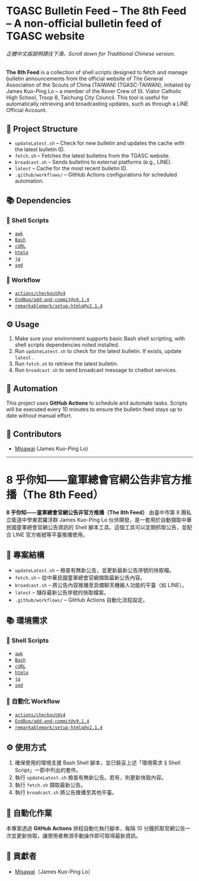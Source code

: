 # TGASC Bulletin Feed – The 8th Feed – A non-official bulletin feed of TGASC website

###### 正體中文版說明請往下滑。Scroll down for Traditional Chinese version.

**The 8th Feed** is a collection of shell scripts designed to fetch and manage bulletin announcements from the official website of The General Association of the Scouts of China (TAIWAN) (TGASC-TAIWAN), initiated by James Kuo-Ping Lo – a member of the Rover Crew of St. Viator Catholic High School, Troop 8, Taichung City Council. This tool is useful for automatically retrieving and broadcasting updates, such as through a LINE Official Account.

## 📁 Project Structure

- `updateLatest.sh` – Check for new bulletin and updates the cache with the latest bulletin ID.
- `fetch.sh` – Fetches the latest bulletins from the TGASC website.
- `broadcast.sh` –  Sends bulletins to external platforms (e.g., LINE).
- `latest` – Cache for the most recent bulletin ID.
- `.github/workflows/` – GitHub Actions configurations for scheduled automation.

## 📚 Dependencies

### 🐚 Shell Scripts

- [`awk`](https://www.gnu.org/software/gawk/)
- [`Bash`](https://www.gnu.org/software/bash/)
- [`cURL`](https://github.com/curl/curl)
- [`htmlq`](https://github.com/mgdm/htmlq)
- [`jq`](https://github.com/jqlang/jq)
- [`sed`](https://www.gnu.org/software/sed/)

### 🌊 Workflow

- [`actions/checkout@v4`](https://github.com/actions/checkout)
- [`EndBug/add-and-commit@v9.1.4`](https://github.com/EndBug/add-and-commit)
- [`remarkablemark/setup-htmlq@v2.1.4`](https://github.com/remarkablemark/setup-htmlq)

## ⚙️ Usage

1. Make sure your environment supports basic Bash shell scripting, with shell scripts dependencies noted installed.
3. Run `updateLatest.sh` to check for the latest bulletin. If exists, update `latest` .
4. Run `fetch.sh` to retrieve the latest bulletin.
5. Run `broadcast.sh` to send broadcast message to chatbot services.

## 🔄 Automation

This project uses **GitHub Actions** to schedule and automate tasks. Scripts will be executed every 10 minutes to ensure the bulletin feed stays up to date without manual effort.

## 👥 Contributors

- [Misawai](https://github.com/Misawai) (James Kuo-Ping Lo)

----
# 8 乎你知——童軍總會官網公告非官方推播（The 8th Feed）

**8 乎你知——童軍總會官網公告非官方推播（The 8th Feed）** 由臺中市第 8 團私立衛道中學東君羅浮群 James Kuo-Ping Lo 伙伴開發，是一套用於自動擷取中華民國童軍總會官網公告資訊的 Shell 腳本工具。這個工具可以定期抓取公告，並配合 LINE 官方帳號等平臺推播使用。

## 📁 專案結構

- `updateLatest.sh` – 檢查有無新公告，並更新最新公告序號的快取檔。
- `fetch.sh` – 從中華民國童軍總會官網擷取最新公告內容。
- `broadcast.sh` – 將公告內容推播至具備聊天機器人功能的平臺（如 LINE）。
- `latest` – 儲存最新公告序號的快取檔案。
- `.github/workflows/` – GitHub Actions 自動化流程設定。

## 📚 環境需求

### 🐚 Shell Scripts

- [`awk`](https://www.gnu.org/software/gawk/)
- [`Bash`](https://www.gnu.org/software/bash/)
- [`cURL`](https://github.com/curl/curl)
- [`htmlq`](https://github.com/mgdm/htmlq)
- [`jq`](https://github.com/jqlang/jq)
- [`sed`](https://www.gnu.org/software/sed/)

### 🌊 自動化 Workflow

- [`actions/checkout@v4`](https://github.com/actions/checkout)
- [`EndBug/add-and-commit@v9.1.4`](https://github.com/EndBug/add-and-commit)
- [`remarkablemark/setup-htmlq@v2.1.4`](https://github.com/remarkablemark/setup-htmlq)

## ⚙️ 使用方式

1. 確保使用的環境支援 Bash Shell 腳本，並已裝妥上述「環境需求 § Shell Script」一節中列出的套件。
2. 執行 `updateLatest.sh` 檢查有無新公告。若有，則更新快取內容。
3. 執行 `fetch.sh` 擷取最新公告。
4. 執行 `broadcast.sh` 將公告推播至其他平臺。

## 🔄 自動化作業

本專案透過 **GitHub Actions** 排程自動化執行腳本，每隔 10 分鐘抓取官網公告一次並更新快取，讓使用者無須手動操作即可取得最新資訊。

## 👥 貢獻者

- [Misawai](https://github.com/Misawai)（James Kuo-Ping Lo）
